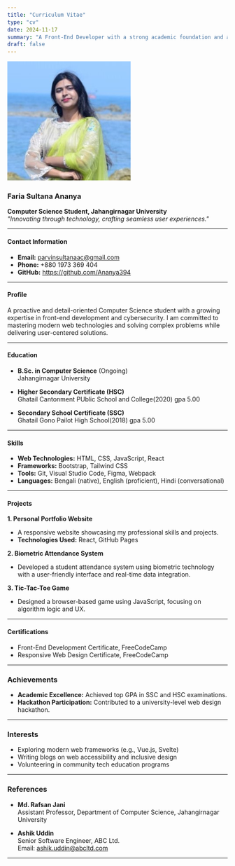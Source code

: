 ```yaml
---
title: "Curriculum Vitae"
type: "cv"
date: 2024-11-17
summary: "A Front-End Developer with a strong academic foundation and a passion for crafting intuitive web solutions."
draft: false
---
```


 ![Faria Sultana Ananya](./IMG_20200504_203259_610.jpg)
 

### **Faria Sultana Ananya** 
**Computer Science Student, Jahangirnagar University**  
_"Innovating through technology, crafting seamless user experiences."_  

---

#### **Contact Information**  

- **Email:** parvinsultanaac@gmail.com
- **Phone:** +880 1973 369 404  
- **GitHub:**  https://github.com/Ananya394

---

#### **Profile**  

A proactive and detail-oriented Computer Science student with a growing expertise in front-end development and cybersecurity. I am committed to mastering modern web technologies and solving complex problems while delivering user-centered solutions.


---

#### **Education**  

- **B.Sc. in Computer Science** (Ongoing)  
  Jahangirnagar University  

- **Higher Secondary Certificate (HSC)**  
  Ghatail Cantonment PUblic School and College(2020)
  gpa 5.00

- **Secondary School Certificate (SSC)**  
  Ghatail Gono Pailot High School(2018)
  gpa 5.00

---

#### **Skills**  

- **Web Technologies:** HTML, CSS, JavaScript, React  
- **Frameworks:** Bootstrap, Tailwind CSS  
- **Tools:** Git, Visual Studio Code, Figma, Webpack  
- **Languages:** Bengali (native), English (proficient), Hindi (conversational)  

---

#### **Projects**  

**1. Personal Portfolio Website**  
- A responsive website showcasing my professional skills and projects.  
- **Technologies Used:** React, GitHub Pages  

**2. Biometric Attendance System**  
- Developed a student attendance system using biometric technology with a user-friendly interface and real-time data integration.  

**3. Tic-Tac-Toe Game**  
- Designed a browser-based game using JavaScript, focusing on algorithm logic and UX.  

---

#### **Certifications**  

- Front-End Development Certificate, FreeCodeCamp  
- Responsive Web Design Certificate, FreeCodeCamp  

---

### **Achievements**  

- **Academic Excellence:** Achieved top GPA in SSC and HSC examinations.  
- **Hackathon Participation:** Contributed to a university-level web design hackathon.  

---

### **Interests**  

- Exploring modern web frameworks (e.g., Vue.js, Svelte)  
- Writing blogs on web accessibility and inclusive design  
- Volunteering in community tech education programs  

---

### **References**  

- **Md. Rafsan Jani**  
  Assistant Professor, Department of Computer Science, Jahangirnagar University  

- **Ashik Uddin**  
  Senior Software Engineer, ABC Ltd.  
  Email: ashik.uddin@abcltd.com  

---
